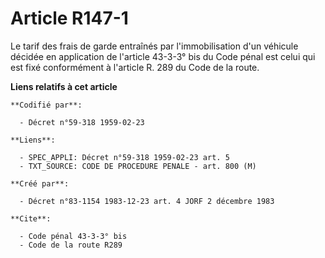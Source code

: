 # Article R147-1

Le tarif des frais de garde entraînés par l'immobilisation d'un véhicule décidée en application de l'article 43-3-3° bis du
Code pénal est celui qui est fixé conformément à l'article R. 289 du Code de la route.

**Liens relatifs à cet article**

	**Codifié par**:

	  - Décret n°59-318 1959-02-23

	**Liens**:

	  - SPEC_APPLI: Décret n°59-318 1959-02-23 art. 5
	  - TXT_SOURCE: CODE DE PROCEDURE PENALE - art. 800 (M)

	**Créé par**:

	  - Décret n°83-1154 1983-12-23 art. 4 JORF 2 décembre 1983

	**Cite**:

	  - Code pénal 43-3-3° bis
	  - Code de la route R289
